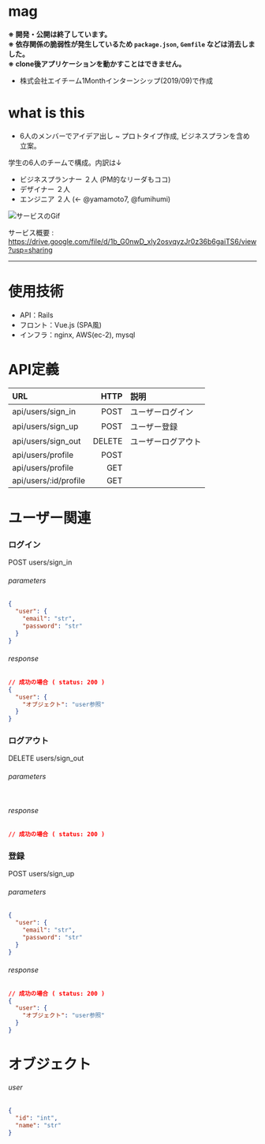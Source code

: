 # mag

**※ 開発・公開は終了しています。  
※ 依存関係の脆弱性が発生しているため `package.json`, `Gemfile` などは消去しました。  
※ clone後アプリケーションを動かすことはできません。**

- 株式会社エイチーム1Monthインターンシップ(2019/09)で作成

# what is this

- 6人のメンバーでアイデア出し ~ プロトタイプ作成, ビジネスプランを含め立案。

学生の6人のチームで構成。内訳は↓
  - ビジネスプランナー ２人 (PM的なリーダもココ)
  - デザイナー ２人
  - エンジニア ２人 (← @yamamoto7, @fumihumi)

![サービスのGif](https://gyazo.com/4e133a3e56af48b2d3276faaadb3b0d9.gif)

サービス概要 : https://drive.google.com/file/d/1b_G0nwD_xly2osvqyzJr0z36b6gaiTS6/view?usp=sharing

----

# 使用技術
- API：Rails
- フロント：Vue.js (SPA風)
- インフラ：nginx, AWS(ec-2), mysql


# API定義

|URL                  |HTTP|説明|
|:--                  |--:   |:--|
|api/users/sign_in    |POST  |ユーザーログイン|
|api/users/sign_up    |POST  |ユーザー登録|
|api/users/sign_out   |DELETE|ユーザーログアウト|
|api/users/profile    |POST  ||
|api/users/profile    |GET   ||
|api/users/:id/profile|GET   ||

# ユーザー関連
### ログイン
POST users/sign_in
###### parameters
```json
{
  "user": {
    "email": "str",
    "password": "str"
  }
}
```
###### response
```json
// 成功の場合 ( status: 200 )
{
  "user": {
    "オブジェクト": "user参照"
  }
}

```

### ログアウト
DELETE users/sign_out
###### parameters
```json
```
###### response
```json
// 成功の場合 ( status: 200 )
```


### 登録
POST users/sign_up
###### parameters
```json
{
  "user": {
    "email": "str",
    "password": "str"
  }
}
```
###### response
```json
// 成功の場合 ( status: 200 )
{
  "user": {
    "オブジェクト": "user参照"
  }
}

```



# オブジェクト
###### user
```json
{
  "id": "int",
  "name": "str"
}

```

#
#
#
